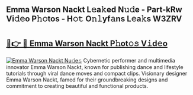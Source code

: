 ## Emma Warson Nackt L𝚎a𝚔ed N𝚞𝚍e - Part-kRw Vi𝚍𝚎o P𝚑𝚘tos - H𝚘𝚝 O𝚗𝚕yf𝚊ns L𝚎a𝚔s W3ZRV

# <h2><a href="http://kf89431.oniu.top/?m=Emma+Warson+Nackt">🔗👉 🔴 Emma Warson Nackt P𝚑ot𝚘𝚜 V𝚒d𝚎o</a></h2>

[![Emma Warson Nackt Nu𝚍e𝚜](https://i.imgur.com/0qMVB7G.gif)](http://kf89431.oniu.top/?m=Emma+Warson+Nackt)
Cybernetic performer and multimedia innovator Emma Warson Nackt, known for publishing dance and lifestyle tutorials through viral dance moves and compact clips. Visionary designer Emma Warson Nackt, famed for their groundbreaking designs and commitment to creating beautiful and functional products.  
